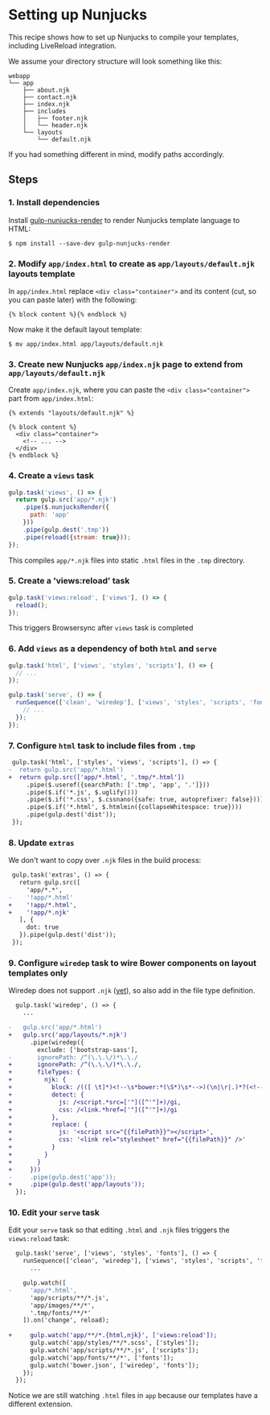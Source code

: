# Setting up Nunjucks

This recipe shows how to set up Nunjucks to compile your templates, including LiveReload integration.

We assume your directory structure will look something like this:

```
webapp
└── app
    ├── about.njk
    ├── contact.njk
    ├── index.njk
    ├── includes
    │   ├── footer.njk
    │   └── header.njk
    └── layouts
        └── default.njk
```

If you had something different in mind, modify paths accordingly.

## Steps

### 1. Install dependencies

Install [gulp-nunjucks-render](https://github.com/carlosl/gulp-nunjucks-render) to render Nunjucks template language to HTML:

```
$ npm install --save-dev gulp-nunjucks-render
```

### 2. Modify `app/index.html` to create as `app/layouts/default.njk` layouts template

In `app/index.html` replace `<div class="container">` and its content (cut, so you can paste later) with the following:

```njk
{% block content %}{% endblock %}
```

Now make it the default layout template:

```
$ mv app/index.html app/layouts/default.njk
```

### 3. Create new Nunjucks `app/index.njk` page to extend from `app/layouts/default.njk`

Create `app/index.njk`, where you can paste the `<div class="container">` part from `app/index.html`:

```njk
{% extends "layouts/default.njk" %}

{% block content %}
  <div class="container">
    <!-- ... -->
  </div>
{% endblock %}
```

### 4. Create a `views` task

```js
gulp.task('views', () => {
  return gulp.src('app/*.njk')
    .pipe($.nunjucksRender({
      path: 'app'
    }))
    .pipe(gulp.dest('.tmp'))
    .pipe(reload({stream: true}));
});
```

This compiles `app/*.njk` files into static `.html` files in the `.tmp` directory.

### 5. Create a 'views:reload' task

```js
gulp.task('views:reload', ['views'], () => {
  reload();
});
```

This triggers Browsersync after `views` task is completed

### 6. Add `views` as a dependency of both `html` and `serve`

```js
gulp.task('html', ['views', 'styles', 'scripts'], () => {
  // ...
});
```

```js
gulp.task('serve', () => {
  runSequence(['clean', 'wiredep'], ['views', 'styles', 'scripts', 'fonts'], () => {
    // ...
  });
});
```

### 7. Configure `html` task to include files from `.tmp`

```diff
 gulp.task('html', ['styles', 'views', 'scripts'], () => {
-  return gulp.src('app/*.html')
+  return gulp.src(['app/*.html', '.tmp/*.html'])
     .pipe($.useref({searchPath: ['.tmp', 'app', '.']}))
     .pipe($.if('*.js', $.uglify()))
     .pipe($.if('*.css', $.cssnano({safe: true, autoprefixer: false})))
     .pipe($.if('*.html', $.htmlmin({collapseWhitespace: true})))
     .pipe(gulp.dest('dist'));
 });
```

### 8. Update `extras`

We don't want to copy over `.njk` files in the build process:

```diff
 gulp.task('extras', () => {
   return gulp.src([
     'app/*.*',
-    '!app/*.html'
+    '!app/*.html',
+    '!app/*.njk'
   ], {
     dot: true
   }).pipe(gulp.dest('dist'));
 });
```

### 9. Configure `wiredep` task to wire Bower components on layout templates only

Wiredep does not support `.njk` ([yet](https://github.com/taptapship/wiredep/pull/258)), so also add in the file type definition.

```diff
  gulp.task('wiredep', () => {
    ...

-   gulp.src('app/*.html')
+   gulp.src('app/layouts/*.njk')
      .pipe(wiredep({
        exclude: ['bootstrap-sass'],
-       ignorePath: /^(\.\.\/)*\.\./
+       ignorePath: /^(\.\.\/)*\.\./,
+       fileTypes: {
+         njk: {
+           block: /(([ \t]*)<!--\s*bower:*(\S*)\s*-->)(\n|\r|.)*?(<!--\s*endbower\s*-->)/gi,
+           detect: {
+             js: /<script.*src=['"]([^'"]+)/gi,
+             css: /<link.*href=['"]([^'"]+)/gi
+           },
+           replace: {
+             js: '<script src="{{filePath}}"></script>',
+             css: '<link rel="stylesheet" href="{{filePath}}" />'
+           }
+         }
+       }
+     }))
-     .pipe(gulp.dest('app'));
+     .pipe(gulp.dest('app/layouts'));
  });
```


### 10. Edit your `serve` task

Edit your `serve` task so that editing `.html` and `.njk` files triggers the `views:reload` task:

```diff
  gulp.task('serve', ['views', 'styles', 'fonts'], () => {
    runSequence(['clean', 'wiredep'], ['views', 'styles', 'scripts', 'fonts'], () => {
      ...

    gulp.watch([
-     'app/*.html',
      'app/scripts/**/*.js',
      'app/images/**/*',
      '.tmp/fonts/**/*'
    ]).on('change', reload);
     
+     gulp.watch('app/**/*.{html,njk}', ['views:reload']);
      gulp.watch('app/styles/**/*.scss', ['styles']);
      gulp.watch('app/scripts/**/*.js', ['scripts']);
      gulp.watch('app/fonts/**/*', ['fonts']);
      gulp.watch('bower.json', ['wiredep', 'fonts']);
    });
  });
```

Notice we are still watching `.html` files in `app` because our templates have a different extension.

